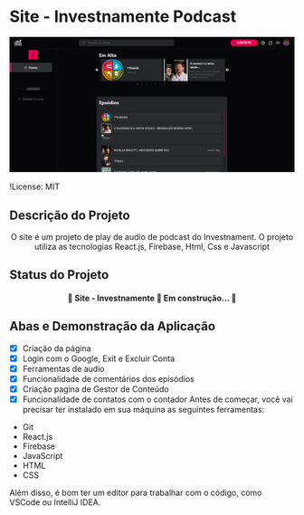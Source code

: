 # Site - Investnamente Podcast

![Capa](public/img/Captura%20de%20tela%202024-02-29%20022404.png)


!License: MIT

## Descrição do Projeto

<p align="center">O site é um projeto de play de audio de podcast do Investnament. O projeto utiliza as tecnologias React.js, Firebase, Html, Css e Javascript</p>

## Status do Projeto

<h4 align="center"> 
	🚧  Site - Investnamente 🚀 Em construção...  🚧
</h4>

## Abas e Demonstração da Aplicação

- [x] Criação da página
- [x] Login com o Google, Exit e Excluir Conta
- [x] Ferramentas de audio
- [x] Funcionalidade de comentários dos episódios
- [x] Criação pagina de Gestor de Conteúdo
- [x] Funcionalidade de contatos com o contador
Antes de começar, você vai precisar ter instalado em sua máquina as seguintes ferramentas:

- Git
- React.js
- Firebase
- JavaScript
- HTML
- CSS

Além disso, é bom ter um editor para trabalhar com o código, como VSCode ou IntelliJ IDEA.
